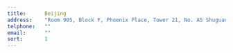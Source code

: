 ```yaml
---
title:      Beijing
address:    "Room 905, Block F, Phoenix Place, Tower 21, No. A5 Shuguangxili, Chaoyang District, Beijing, 100028"
telphone:   ""
email:      ""
sort:       1
---
```

